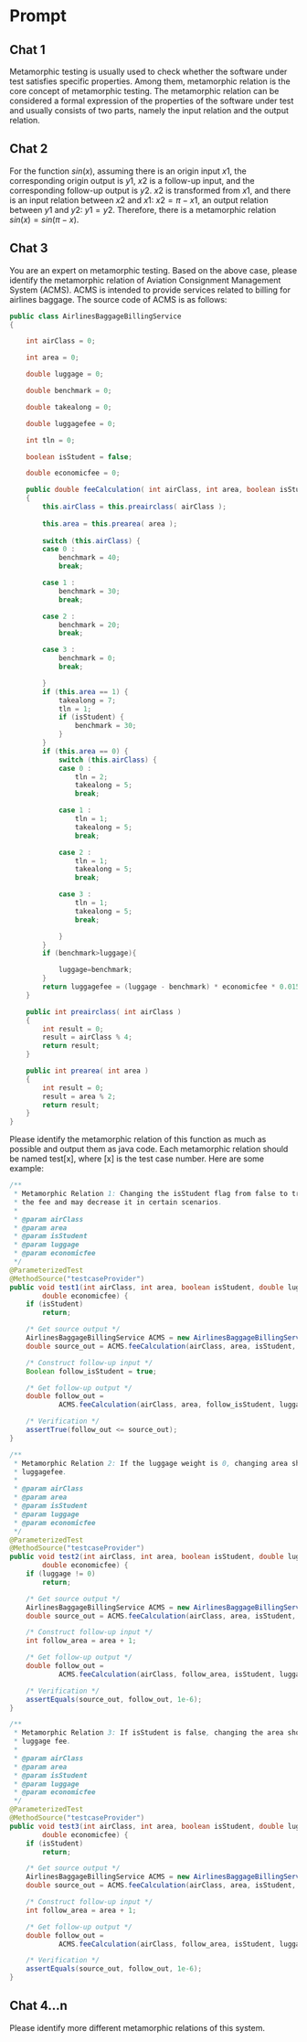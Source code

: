 # Prompt

## Chat 1

Metamorphic testing is usually used to check whether the software under test satisfies specific properties. Among them, metamorphic relation is the core concept of metamorphic testing. The metamorphic relation can be considered a formal expression of the properties of the software under test and usually consists of two parts, namely the input relation and the output relation.

## Chat 2

For the function $sin(x)$, assuming there is an origin input $x1$, the corresponding origin output is $y1$, $x2$ is a follow-up input, and the corresponding follow-up output is $y2$. $x2$ is transformed from $x1$, and there is an input relation between $x2$ and $x1$: $x2=\pi-x1$, an output relation between $y1$ and $y2$: $y1=y2$. Therefore, there is a metamorphic relation $sin(x)=sin(\pi-x)$.

## Chat 3

You are an expert on metamorphic testing. Based on the above case, please identify the metamorphic relation of Aviation Consignment Management System (ACMS). ACMS is intended to provide services related to billing for airlines baggage. The source code of ACMS is as follows:

```java
public class AirlinesBaggageBillingService
{

    int airClass = 0;

    int area = 0;

    double luggage = 0;

    double benchmark = 0;

    double takealong = 0;

    double luggagefee = 0;

    int tln = 0;

    boolean isStudent = false;

    double economicfee = 0;

    public double feeCalculation( int airClass, int area, boolean isStudent, double luggage, double economicfee )
    {
        this.airClass = this.preairclass( airClass );
        
        this.area = this.prearea( area );
        
        switch (this.airClass) {
        case 0 :
            benchmark = 40;
            break;

        case 1 :
            benchmark = 30;
            break;

        case 2 :
            benchmark = 20;
            break;

        case 3 :
            benchmark = 0;
            break;

        }
        if (this.area == 1) {
            takealong = 7;
            tln = 1;
            if (isStudent) {
                benchmark = 30;
            }
        }
        if (this.area == 0) {
            switch (this.airClass) {
            case 0 :
                tln = 2;
                takealong = 5;
                break;

            case 1 :
                tln = 1;
                takealong = 5;
                break;

            case 2 :
                tln = 1;
                takealong = 5;
                break;

            case 3 :
                tln = 1;
                takealong = 5;
                break;

            }
        }
        if (benchmark>luggage){ 

        	luggage=benchmark;
        }
        return luggagefee = (luggage - benchmark) * economicfee * 0.015;
    }

    public int preairclass( int airClass )
    {
        int result = 0;
        result = airClass % 4;
        return result;
    }

    public int prearea( int area )
    {
        int result = 0;
        result = area % 2;
        return result;
    }
}
```

Please identify the metamorphic relation of this function as much as possible and output them as java code. Each metamorphic relation should be named test[x], where [x] is the test case number. Here are some example:

```java
/**
 * Metamorphic Relation 1: Changing the isStudent flag from false to true should not increase
 * the fee and may decrease it in certain scenarios.
 *
 * @param airClass
 * @param area
 * @param isStudent
 * @param luggage
 * @param economicfee
 */
@ParameterizedTest
@MethodSource("testcaseProvider")
public void test1(int airClass, int area, boolean isStudent, double luggage,
        double economicfee) {
    if (isStudent)
        return;

    /* Get source output */
    AirlinesBaggageBillingService ACMS = new AirlinesBaggageBillingService();
    double source_out = ACMS.feeCalculation(airClass, area, isStudent, luggage, economicfee);

    /* Construct follow-up input */
    Boolean follow_isStudent = true;

    /* Get follow-up output */
    double follow_out =
            ACMS.feeCalculation(airClass, area, follow_isStudent, luggage, economicfee);

    /* Verification */
    assertTrue(follow_out <= source_out);
}

/**
 * Metamorphic Relation 2: If the luggage weight is 0, changing area should not affect the
 * luggagefee.
 *
 * @param airClass
 * @param area
 * @param isStudent
 * @param luggage
 * @param economicfee
 */
@ParameterizedTest
@MethodSource("testcaseProvider")
public void test2(int airClass, int area, boolean isStudent, double luggage,
        double economicfee) {
    if (luggage != 0)
        return;

    /* Get source output */
    AirlinesBaggageBillingService ACMS = new AirlinesBaggageBillingService();
    double source_out = ACMS.feeCalculation(airClass, area, isStudent, luggage, economicfee);

    /* Construct follow-up input */
    int follow_area = area + 1;

    /* Get follow-up output */
    double follow_out =
            ACMS.feeCalculation(airClass, follow_area, isStudent, luggage, economicfee);

    /* Verification */
    assertEquals(source_out, follow_out, 1e-6);
}

/**
 * Metamorphic Relation 3: If isStudent is false, changing the area should not affect the
 * luggage fee.
 *
 * @param airClass
 * @param area
 * @param isStudent
 * @param luggage
 * @param economicfee
 */
@ParameterizedTest
@MethodSource("testcaseProvider")
public void test3(int airClass, int area, boolean isStudent, double luggage,
        double economicfee) {
    if (isStudent)
        return;

    /* Get source output */
    AirlinesBaggageBillingService ACMS = new AirlinesBaggageBillingService();
    double source_out = ACMS.feeCalculation(airClass, area, isStudent, luggage, economicfee);

    /* Construct follow-up input */
    int follow_area = area + 1;

    /* Get follow-up output */
    double follow_out =
            ACMS.feeCalculation(airClass, follow_area, isStudent, luggage, economicfee);

    /* Verification */
    assertEquals(source_out, follow_out, 1e-6);
}
```

## Chat 4...n

Please identify more different metamorphic relations of this system.